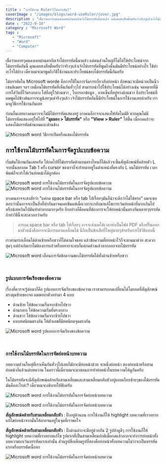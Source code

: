```yaml
---
title : "การใช้งาน Ruler(ไม้บรรทัด)"
coverImage : "/images/blogs/word-useRuler/cover.jpg"
description : "เชื่อว่าหลายๆคนคงเคยผ่านตากับเจ้าไม้บรรทัดนี้มาแล้ว แต่เคยสงสัยมั้ยครับว่าจริงๆแล้วเจ้าไม้บรรทัดที่พูดถึงนั้นมันมีประโยชน์อย่างไร ใช้ทำอะไรได้บ้าง เดี๋ยวผมจะมาพูดถึงวิธีใช้งานและประโยชน์ของไม้บรรทัดนี้กันครับ"
date : "2022-9-10"
category : "Microsoft Word"
tags : 
   - "Microsoft"
   - "Word"
   - "Computer"
---
```


เชื่อว่าหลายๆคนคงเคยผ่านตากับเจ้าไม้บรรทัดนี้มาแล้ว แต่คนส่วนใหญ่ก็ไม่ได้ใช้ประโยชน์จากไม้บรรทัดอันนี้ คุณเคยสงสัยมั้ยครับว่าจริงๆแล้วเจ้าไม้บรรทัดที่พูดถึงนั้นมันมีประโยชน์อย่างไร ใช้ทำอะไรได้บ้าง เดี๋ยวผมจะมาพูดถึงวิธีใช้งานและประโยชน์ของไม้บรรทัดนี้กันครับ

ไม้บรรทัดใน Microsoft worde คือการใช้ในการจัดการเกี่ยวกับย่อหน้า ลักษณะจะมีหน่วยเป็นนิ้ว เซนติเมตร ฯลฯ เหมือนไม้บรรทัดที่เห็นกันทั่วๆไป สามารถนำไปใช้ประโยชน์ได้อย่างเช่น จดหมายที่มีการใส่วันที่ไว้ตรงกลาง ใส่ที่อยู่ไว้ด้านขวา , ใบกรอกข้อมูล , ลายเซ็นที่อยู่ทางด้านขวา ถึงประโยชน์ที่ผมพูดไปข้างต้นอาจจะดูน้อยๆแต่จริงๆแล้ว เจ้าไม้บรรทัดอันนี้มีประโยชน์ในการใช้งานเลยล่ะครับ เรามาดูวิธีการใช้งานกันเลย

ก่อนอื่นเลยบางคนอาจจะไม่มีไม้บรรทัดแสดงอยู่ บางคนก็อาจจะแสดงให้อัตโนมัติ หากคุณไม่มีไม้บรรทัดแสดงอยุ่ให้ไปที่ **"มุมมอง > ไม้บรรทัด"** หรือ **"View > Ruler"** ให้ขึ้น เมื่อกดแล้วจะแสดงไม้บรรทัดด้านบนและด้านข้าง

![Microsoft word วิธีการเปิดหรือแสดงไม้บรรทัด](/images/blogs/word-useRuler/1.jpg "มุมมอง > ไม้บรรทัด") 

## การใช้งานไม้บรรทัดในการจัดรูปแบบข้อความ
เริ่มต้นใช้งานกันเลยครับ ให้กดไปที่ไม้บรรทัดด้านบนตรงไหนก็ได้แล้วจะขึ้นสัญลักษณ์ที่คล้ายตัว L จากนั้นลองกด Tab 1 ครั้ง cursor ของเราก็จะย้ายมาอยู่ในตำแหน่งที่ตรงกับ L บนไม้บรรทัด เวลาพิมพ์ก็จะทำให้เว้นย่อหน้าได้ถูกต้อง

![Microsoft word การใช้งานไม้บรรทัดในการจัดรูปแบบข้อความ](/images/blogs/word-useRuler/2.jpg "การใช้งานไม้บรรทัดในการจัดรูปแบบข้อความ") 
![Microsoft word การใช้งานไม้บรรทัดในการจัดรูปแบบข้อความ](/images/blogs/word-useRuler/3.jpg "การใช้งานไม้บรรทัดในการจัดรูปแบบข้อความ") 

บางคนอาจจะสงสัยว่า "แค่กด space bar หรือ tab ไปเรื่อยๆมันก็น่าจะดีกว่าไม่ใช่หรอ" ผมจะขอตอบว่านั้นอาจจะเป็นสิ่งที่ทำกันมาจนเคยชินแต่เมื่อเวลาจะกลับมาแก้ไขการเว้นย่อหน้าที่มากเกินไปหรือน้อยเกินไปมันทำลำบากมากๆครับ อีกอย่างก็คือคนที่ต้องการจะให้ย่อหน้านั้นตรงกันหลายๆบรรทัด ถ้าทำวิธีนี้จะสะดวกกว่าครับ

> การกด space bar หรือ tab ไปเรื่อยๆ อาจจะส่งผลให้เวลาทำเป็นไฟล์ PDF หรือปริ้นออกมาตัวหนังสืออาจจะมีการคลาดเคลื่อนได้ นี่ถือเป็นข้อเสียที่ใหญ่มากๆสำหรับการใช้วิธีแบบนี้

เราสามารถเลื่อนได้ด้านซ้ายหรือขวาก็ได้ตามใจชอบ แล้วข้อความที่ย่อหน้าไว้ก็จะตามมาด้วย สะดวกสุดๆ แต่ถ้าเกิดเราไม่ต้องการแล้วหรืออยากจะลบก็แค่กดค้างแล้วลากออกจากไม้บรรทัด

![Microsoft word เลื่อนการจัดข้อความของไม้บรรทัดได้ทั้งด้านซ้ายหรือขวา](/images/blogs/word-useRuler/4.jpg "เลื่อนการจัดข้อความได้ทั้งด้านซ้ายหรือขวา") 

<br>

### รูปแบบการจัดเรียงของข้อความ
เรื่องที่ควรจะรู้ต่อมาก็คือ รูปแบบการจัดเรียงของข้อความ เราสามารถกดเปลี่ยนได้โดยกดที่สัญลักษณ์ตรงมุมซ้ายของจอ ผมขอยกตัวอย่ามา 4 แบบ
   - ด้านซ้าย ให้ข้อความเริ่มจากซ้ายไปขวา
   - ด้านกลาง ให้ข้อความเริ่มที่ตรงกลาง
   - ด้านขวา ให้ข้อความเริ่มจากซ้ายไปขวา
   - แบบทศนิยมตรงกัน ให้ตัวเลขที่มีทศนิยมจุดตรงกัน

![Microsoft word รูปแบบการจัดเรียงของข้อความ](/images/blogs/word-useRuler/5.jpg "รูปแบบการจัดเรียงของข้อความ") 

<br>

### การใช้งานไม้บรรทัดในการจัดย่อหน้าบทความ
บทความส่วนใหญ่ที่เราเห็นกันทั่วๆไปเลยก็มักจะมีย่อหน้าด้วย จะหนึ่งย่อหน้า สองย่อหน้าหรือสามย่อหน้าก็แล้วแต่บทความ ในคราวนี้เดี๋ยวผมจะมาสอนการทำย่อหน้าในบทความให้ดูกันครับ

ในไม้บรรทัดจะมีสัญลักษณ์คล้ายกับสามเหลี่ยมและสามเหลี่ยมกลับหัวอยู่แถบเกือบซ้ายๆของไม้บรรทัด มันคืออะไรล่ะ? เดี๋ยวผมจะอธิบายให้ฟังครับ

![Microsoft word การใช้งานไม้บรรทัดในการจัดย่อหน้าบทความ](/images/blogs/word-useRuler/6.jpg "การใช้งานไม้บรรทัดในการจัดย่อหน้าบทความ")

![Microsoft word การใช้งานไม้บรรทัดในการจัดย่อหน้าบทความ](/images/blogs/word-useRuler/7.jpg "การใช้งานไม้บรรทัดในการจัดย่อหน้าบทความ") 

**สัญลักษณ์คล้ายกับสามเหลี่ยมกลับหัว** : ฝั่งอยู่ด้านบน การใช้งานก็ให้ highlight บทความที่เราอยากแก้ไขย่อหน้าจากนั้นให้ลากจนอยู่ในจุดที่เราพอใจ

**สัญลักษณ์คล้ายกับสามเหลี่ยมกลับหัว** : ฝั่งด้านล่างจะมีอยู่ด้วยกัน 2 รูปถ้าดูดีๆ การใช้งานก็ให้ highlight บทความที่เราอยากแก้ไข รูปแรกที่เป็นสามเหลี่ยมปกติเมื่อกดแล้วลากจะทำการย่อหน้าทั้งบทความยกเว้นบรรทัดแรกเท่านั้น ส่วนรูปสี่เหลี่ยมรูปที่สองคือย่อหน้าทั้งบทความไม่ว่าจะเป็นบรรทัดแรกหรือบรรทัดเนื้อหา

![Microsoft word การใช้งานไม้บรรทัดในการจัดย่อหน้าบทความ](/images/blogs/word-useRuler/8.jpg "การใช้งานไม้บรรทัดในการจัดย่อหน้าบทความ") 